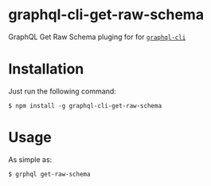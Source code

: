 # graphql-cli-get-raw-schema
GraphQL Get Raw Schema pluging for for [`graphql-cli`](https://github.com/graphcool/graphql-cli)

# Installation
Just run the following command:
```
$ npm install -g graphql-cli-get-raw-schema
```

# Usage
As simple as:
```
$ grphql get-raw-schema
```
